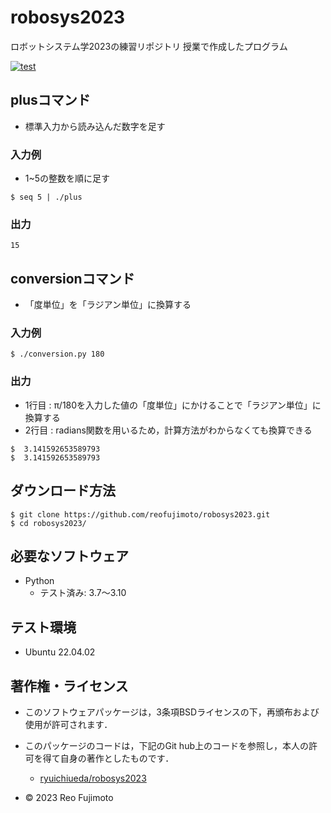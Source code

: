 # robosys2023
ロボットシステム学2023の練習リポジトリ
授業で作成したプログラム

[![test](https://github.com/reofujimoto/robosys2023/actions/workflows/test.yml/badge.svg)](https://github.com/reofujimoto/robosys2023/actions/workflows/test.yml)

## plusコマンド 

* 標準入力から読み込んだ数字を足す

### 入力例

* 1~5の整数を順に足す
```
$ seq 5 | ./plus
```

### 出力
```
15
```


## conversionコマンド
* 「度単位」を「ラジアン単位」に換算する

### 入力例
```
$ ./conversion.py 180
```

### 出力
* 1行目 : π/180を入力した値の「度単位」にかけることで「ラジアン単位」に換算する
* 2行目 : radians関数を用いるため，計算方法がわからなくても換算できる

```
$  3.141592653589793
$  3.141592653589793
```

## ダウンロード方法
```
$ git clone https://github.com/reofujimoto/robosys2023.git
$ cd robosys2023/
```

## 必要なソフトウェア
* Python
  * テスト済み: 3.7〜3.10

## テスト環境
* Ubuntu 22.04.02

## 著作権・ライセンス
* このソフトウェアパッケージは，3条項BSDライセンスの下，再頒布および使用が許可されます． 

* このパッケージのコードは，下記のGit hub上のコードを参照し，本人の許可を得て自身の著作としたものです． 
  * [ryuichiueda/robosys2023](https://github.com/ryuichiueda/robosys2023)

* © 2023 Reo Fujimoto
